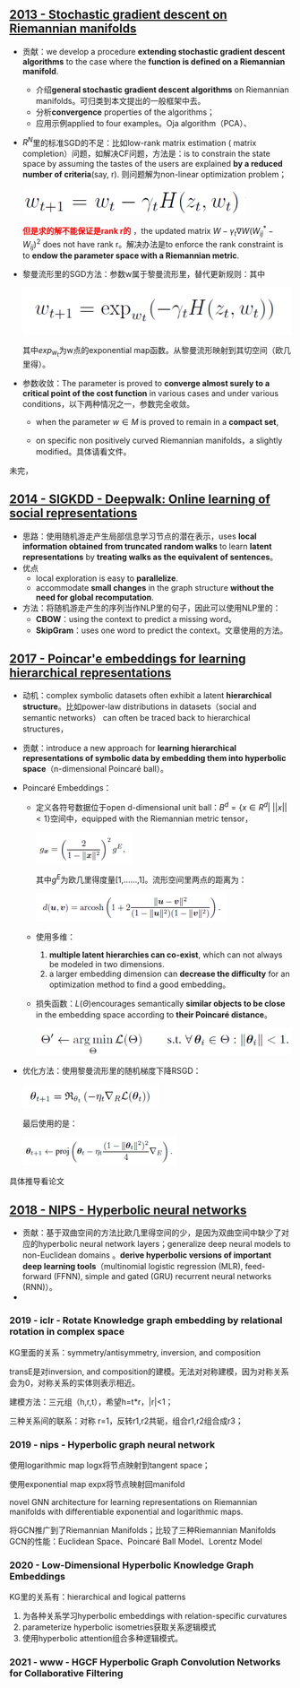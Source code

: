 ## [2013 - Stochastic gradient descent on Riemannian manifolds](https://ieeexplore.ieee.org/abstract/document/6487381/)

+ 贡献：we develop a procedure **extending stochastic gradient descent algorithms** to the case where the **function is defined on a Riemannian manifold**.

  + 介绍**general stochastic gradient descent algorithms** on Riemannian manifolds。可归类到本文提出的一般框架中去。
  + 分析**convergence** properties of the algorithms；
  + 应用示例applied to four examples。Oja algorithm（PCA）、

+ $R^N$里的标准SGD的不足：比如low-rank matrix estimation ( matrix completion）问题，如解决CF问题，方法是：is to constrain the state space by assuming the tastes of the users are explained **by a reduced number of criteria**(say, r). 则问题解为non-linear optimization problem；

  ![image-20210321142013524](论文笔记/image-20210321142013524.png)

  <font color='red'>**但是求的解不能保证是rank r的** </font>，the updated matrix $W − γ_t∇W(W^*_{ij} − W_{ij})^2$ does not have rank r。解决办法是to enforce the rank constraint is to **endow the parameter space with a Riemannian metric**.

+ 黎曼流形里的SGD方法：参数w属于黎曼流形里，替代更新规则：其中

  ![image-20210321140542872](论文笔记/image-20210321140542872.png)

  其中$exp_{w_t}$为w点的exponential map函数。从黎曼流形映射到其切空间（欧几里得）。

+ 参数收敛：The parameter is proved to **converge almost surely to a critical point of the cost function** in various cases and under various conditions，以下两种情况之一，参数完全收敛。

  + when the parameter $w\in M$ is proved to remain in a **compact set**,

  + on specific non positively curved Riemannian manifolds，a slightly modified。具体请看文件。

未完，



## [2014 - SIGKDD - Deepwalk: Online learning of social representations](https://dl.acm.org/doi/abs/10.1145/2623330.2623732)

+ 思路：使用随机游走产生局部信息学习节点的潜在表示，uses **local information obtained from truncated random walks** to learn **latent representations** by **treating walks as the equivalent of sentences**。
+ 优点
  + local exploration is easy to **parallelize**. 
  + accommodate **small changes** in the graph structure **without the need for global recomputation**.
+ 方法：将随机游走产生的序列当作NLP里的句子，因此可以使用NLP里的：
  + **CBOW**：using the context to predict a missing word。
  + **SkipGram**：uses one word to predict the context。文章使用的方法。





## [2017 - Poincar\'e embeddings for learning hierarchical representations](https://arxiv.org/abs/1705.08039)

+ 动机：complex symbolic datasets often exhibit a latent **hierarchical structure**。比如power-law distributions in datasets（social and semantic
  networks） can often be traced back to hierarchical structures，

+ 贡献：introduce a new approach for **learning hierarchical representations of symbolic data by embedding them into hyperbolic space**（n-dimensional Poincaré ball）。

+ Poincaré Embeddings：

  + 定义各符号数据位于open d-dimensional unit ball：$B^d = \{x \in R^d |\ ||x|| < 1\}$空间中，equipped with the Riemannian metric tensor，

    ![image-20210321151538815](论文笔记/image-20210321151538815.png)

    其中$g^E$为欧几里得度量[1,……,1]。流形空间里两点的距离为：

    ![image-20210321151716372](论文笔记/image-20210321151716372.png)

  + 使用多维：

    1. **multiple latent hierarchies can co-exist**, which can not always be modeled in two dimensions. 
    2.  a larger embedding dimension can **decrease the difficulty** for an optimization method to find a good embedding。

  + 损失函数：$L(\Theta)$encourages semantically **similar objects to be close** in the embedding space according to **their Poincaré distance**。

    ![image-20210321153132975](论文笔记/image-20210321153132975.png)

+ 优化方法：使用黎曼流形里的随机梯度下降RSGD：

  ![image-20210321152358034](论文笔记/image-20210321152358034.png)
  
  最后使用的是：
  
  ![image-20210321154831117](论文笔记/image-20210321154831117.png)

具体推导看论文



## [2018 - NIPS - Hyperbolic neural networks](https://arxiv.org/abs/1805.09112)

+ 贡献：基于双曲空间的方法比欧几里得空间的少，是因为双曲空间中缺少了对应的hyperbolic neural network layers；generalize deep neural models to non-Euclidean domains 。**derive hyperbolic versions of important deep learning tools**（multinomial logistic regression (MLR), feed-forward (FFNN), simple and gated (GRU) recurrent neural networks (RNN)）。
+ 



























### 2019 - iclr - Rotate Knowledge graph embedding by relational rotation in complex space

KG里面的关系：symmetry/antisymmetry, inversion, and composition

transE是对inversion, and composition的建模。无法对对称建模，因为对称关系会为0，对称关系的实体则表示相近。

建模方法：三元组（h,r,t），希望h=t*r，|r|<1；

三种关系间的联系：对称 r=1，反转r1,r2共轭，组合r1,r2组合成r3；



### 2019 - nips - Hyperbolic graph neural network

使用logarithmic map logx将节点映射到tangent space；

使用exponential map expx将节点映射回manifold

novel GNN architecture for learning representations on Riemannian manifolds with differentiable exponential and logarithmic maps.

将GCN推广到了Riemannian Manifolds；比较了三种Riemannian Manifolds GCN的性能：Euclidean Space、Poincaré Ball Model、Lorentz Model



### 2020 - Low-Dimensional Hyperbolic Knowledge Graph Embeddings

KG里的关系有：hierarchical and logical patterns

1. 为各种关系学习hyperbolic embeddings with relation-specific curvatures 
2. parameterize hyperbolic isometries获取关系逻辑模式
3. 使用hyperbolic attention组合多种逻辑模式。



### 2021 - www - HGCF Hyperbolic Graph Convolution Networks for Collaborative Filtering